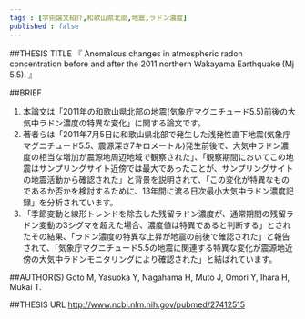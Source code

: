 ```yaml
--- 
tags : [学術論文紹介,和歌山県北部,地震,ラドン濃度] 
published : false 
---
```


##THESIS TITLE
『
Anomalous changes in atmospheric radon concentration before and after the 2011 northern Wakayama Earthquake (Mj 5.5).
』

##BRIEF

1. 本論文は「2011年の和歌山県北部の地震(気象庁マグニチュード5.5)前後の大気中ラドン濃度の特異な変化」に関する論文です。
1. 著者らは「2011年7月5日に和歌山県北部で発生した浅発性直下地震(気象庁マグニチュード5.5、震源深さ7キロメートル)発生前後で、大気中ラドン濃度の相当な増加が震源地周辺地域で観察された」、「観察期間においてこの地震はサンプリングサイト近傍では最大であったことが、サンプリングサイトの地震活動から確認された」と背景を説明されて、「この変化が特異なものであるか否かを検討するために、13年間に渡る日次最小大気中ラドン濃度記録」を分析されています。
1. 「季節変動と線形トレンドを除去した残留ラドン濃度が、通常期間の残留ラドン変動の3シグマを超えた場合、濃度値は特異であると判断する」とされたその結果、「ラドン濃度の特異な上昇が地震の前後で確認された」と報告されて、「気象庁マグニチュード5.5の地震に関連する特異な変化が震源地近傍の大気中ラドンモニタリングにより確認された」と結ばれています。



##AUTHOR(S)
Goto M, Yasuoka Y, Nagahama H, Muto J, Omori Y, Ihara H, Mukai T.

##THESIS URL
[
http://www.ncbi.nlm.nih.gov/pubmed/27412515
](
http://www.ncbi.nlm.nih.gov/pubmed/27412515
)